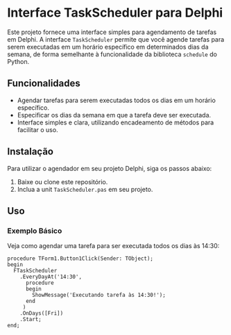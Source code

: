 # Interface TaskScheduler para Delphi

Este projeto fornece uma interface simples para agendamento de tarefas em Delphi. A interface `TaskScheduler` permite que você agende tarefas para serem executadas em um horário específico em determinados dias da semana, de forma semelhante à funcionalidade da biblioteca `schedule` do Python.

## Funcionalidades

- Agendar tarefas para serem executadas todos os dias em um horário específico.
- Especificar os dias da semana em que a tarefa deve ser executada.
- Interface simples e clara, utilizando encadeamento de métodos para facilitar o uso.

## Instalação

Para utilizar o agendador em seu projeto Delphi, siga os passos abaixo:

1. Baixe ou clone este repositório.
2. Inclua a unit `TaskScheduler.pas` em seu projeto.

## Uso

### Exemplo Básico

Veja como agendar uma tarefa para ser executada todos os dias às 14:30:

```delphi
procedure TForm1.Button1Click(Sender: TObject);
begin
  FTaskScheduler
    .EveryDayAt('14:30', 
      procedure
      begin
        ShowMessage('Executando tarefa às 14:30!');
      end
     )
    .OnDays([Fri])
    .Start;
end;
